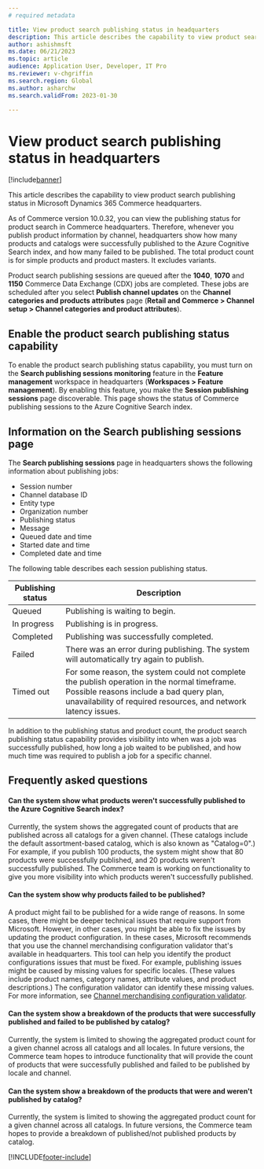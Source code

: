 ```yaml
---
# required metadata

title: View product search publishing status in headquarters
description: This article describes the capability to view product search publishing status in Microsoft Dynamics 365 Commerce headquarters.
author: ashishmsft
ms.date: 06/21/2023
ms.topic: article
audience: Application User, Developer, IT Pro
ms.reviewer: v-chgriffin
ms.search.region: Global
ms.author: asharchw
ms.search.validFrom: 2023-01-30

---
```


# View product search publishing status in headquarters

[!include[banner](../includes/banner.md)]

This article describes the capability to view product search publishing status in Microsoft Dynamics 365 Commerce headquarters.

As of Commerce version 10.0.32, you can view the publishing status for product search in Commerce headquarters. Therefore, whenever you publish product information by channel, headquarters show how many products and catalogs were successfully published to the Azure Cognitive Search index, and how many failed to be published. The total product count is for simple products and product masters. It excludes variants.

Product search publishing sessions are queued after the **1040**, **1070** and **1150** Commerce Data Exchange (CDX) jobs are completed. These jobs are scheduled after you select **Publish channel updates** on the **Channel categories and products attributes** page (**Retail and Commerce \> Channel setup \> Channel categories and product attributes**).

## Enable the product search publishing status capability

To enable the product search publishing status capability, you must turn on the **Search publishing sessions monitoring** feature in the **Feature management** workspace in headquarters (**Workspaces \> Feature management**). By enabling this feature, you make the **Session publishing sessions** page discoverable. This page shows the status of Commerce publishing sessions to the Azure Cognitive Search index.

## Information on the Search publishing sessions page

The **Search publishing sessions** page in headquarters shows the following information about publishing jobs:

- Session number
- Channel database ID
- Entity type
- Organization number
- Publishing status
- Message
- Queued date and time
- Started date and time
- Completed date and time

The following table describes each session publishing status.

| Publishing status | Description |
|---|---|
| Queued | Publishing is waiting to begin. |
| In progress | Publishing is in progress. |
| Completed | Publishing was successfully completed. |
| Failed | There was an error during publishing. The system will automatically try again to publish. |
| Timed out | For some reason, the system could not complete the publish operation in the normal timeframe. Possible reasons include a bad query plan, unavailability of required resources, and network latency issues. |

In addition to the publishing status and product count, the product search publishing status capability provides visibility into when was a job was successfully published, how long a job waited to be published, and how much time was required to publish a job for a specific channel. 

## Frequently asked questions

#### Can the system show what products weren't successfully published to the Azure Cognitive Search index?

Currently, the system shows the aggregated count of products that are published across all catalogs for a given channel. (These catalogs include the default assortment-based catalog, which is also known as "Catalog=0".) For example, if you publish 100 products, the system might show that 80 products were successfully published, and 20 products weren't successfully published. The Commerce team is working on functionality to give you more visibility into which products weren't successfully published.

#### Can the system show why products failed to be published?

A product might fail to be published for a wide range of reasons. In some cases, there might be deeper technical issues that require support from Microsoft. However, in other cases, you might be able to fix the issues by updating the product configuration. In these cases, Microsoft recommends that you use the channel merchandising configuration validator that's available in headquarters. This tool can help you identify the product configurations issues that must be fixed. For example, publishing issues might be caused by missing values for specific locales. (These values include product names, category names, attribute values, and product descriptions.) The configuration validator can identify these missing values. For more information, see [Channel merchandising configuration validator](channel-merch-config-validator.md).

#### Can the system show a breakdown of the products that were successfully published and failed to be published by catalog?

Currently, the system is limited to showing the aggregated product count for a given channel across all catalogs and all locales. In future versions, the Commerce team hopes to introduce functionality that will provide the count of products that were successfully published and failed to be published by locale and channel.

#### Can the system show a breakdown of the products that were and weren't published by catalog?

Currently, the system is limited to showing the aggregated product count for a given channel across all catalogs. In future versions, the Commerce team hopes to provide a breakdown of published/not published products by catalog.

[!INCLUDE[footer-include](../includes/footer-banner.md)]
